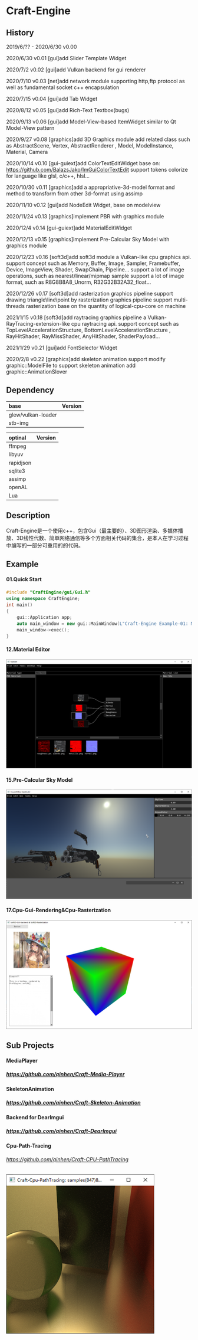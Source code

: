 # Craft-Engine

## History
2019/6/?? - 2020/6/30 v0.00






2020/6/30 v0.01
[gui]add Slider Template Widget

2020/7/2 v0.02
[gui]add Vulkan backend for gui renderer

2020/7/10 v0.03
[net]add network module
supporting http,ftp protocol 
as well as fundamental socket c++ encapsulation

2020/7/15 v0.04
[gui]add Tab Widget

2020/8/12 v0.05
[gui]add Rich-Text Textbox(bugs)

2020/9/13 v0.06
[gui]add Model-View-based ItemWidget
similar to Qt Model-View pattern

2020/9/27 v0.08
[graphics]add 3D Graphics module
add related class such as AbstractScene, Vertex, AbstractRenderer
, Model, ModelInstance, Material, Camera

2020/10/14 v0.10
[gui-guiext]add ColorTextEditWidget
base on: https://github.com/BalazsJako/ImGuiColorTextEdit
support tokens colorize for language like glsl, c/c++, hlsl...

2020/10/30 v0.11
[graphics]add a appropriative-3d-model format and method to transform from other 3d-format using assimp

2020/11/10 v0.12
[gui]add NodeEdit Widget, base on modelview

2020/11/24 v0.13
[graphics]implement PBR with graphics module

2020/12/4 v0.14
[gui-guiext]add MaterialEditWidget

2020/12/13 v0.15
[graphics]implement Pre-Calcular Sky Model with graphics module

2020/12/23 v0.16
[soft3d]add soft3d module
a Vulkan-like cpu graphics api.
support concept such as Memory, Buffer, Image, Sampler, Framebuffer, Device, ImageView, Shader, SwapChain, Pipeline...
support a lot of image operations, such as nearest/linear/mipmap sample
support a lot of image format, such as R8G8B8A8_Unorm, R32G32B32A32_float...

2020/12/26 v0.17
[soft3d]add rasterization graphics pipeline
support drawing triangle\line\point by rasterization graphics pipeline
support multi-threads rasterization base on the quantity of logical-cpu-core on machine 

2021/1/15 v0.18
[soft3d]add raytracing graphics pipeline
a Vulkan-RayTracing-extension-like cpu raytracing api.
support concept such as TopLevelAccelerationStructure, BottomLevelAccelerationStructure
, RayHitShader, RayMissShader, AnyHitShader, ShaderPayload...

2021/1/29 v0.21
[gui]add FontSelector Widget

2020/2/8 v0.22
[graphics]add skeleton animation support
modify graphic::ModelFile to support skeleton animation
add graphic::AnimationSlover



## Dependency
|base|Version|
|:---|:--:|
|glew/vulkan-loader||
|stb-img||

|optinal|Version|
|:---|:--:|
|ffmpeg||
|libyuv||
|rapidjson||
|sqlite3||
|assimp||
|openAL||
|Lua||


## Description
Craft-Engine是一个使用c++，包含Gui（最主要的）、3D图形渲染、多媒体播放、3D线性代数、简单网络通信等多个方面相关代码的集合，是本人在学习过程中编写的一部分可重用的的代码。

## Example
#### 01.Quick Start
``` C++
#include "CraftEngine/gui/Gui.h"
using namespace CraftEngine;
int main()
{
	gui::Application app;
	auto main_window = new gui::MainWindow(L"Craft-Engine Example-01: MainWindow");
	main_window->exec();
}
```
#### 12.Material Editor
![12](https://github.com/qinhen/Craft-Engine/blob/main/Images/Example12.PNG?raw=true)

#### 15.Pre-Calcular Sky Model
![15](https://github.com/qinhen/Craft-Engine/blob/main/Images/Example15.PNG?raw=true)

#### 17.Cpu-Gui-Rendering&Cpu-Rasterization
![17](https://github.com/qinhen/Craft-Engine/blob/main/Images/Example17.PNG?raw=true)

## Sub Projects

#### MediaPlayer
##### https://github.com/qinhen/Craft-Media-Player
#### SkeletonAnimation
##### https://github.com/qinhen/Craft-Skeleton-Animation
#### Backend for DearImgui
##### https://github.com/qinhen/Craft-DearImgui
#### Cpu-Path-Tracing
###### https://github.com/qinhen/Craft-CPU-PathTracing
![](https://github.com/qinhen/Craft-CPU-PathTracing/blob/main/Img/TestCornellBox-800spp.PNG?raw=true)
